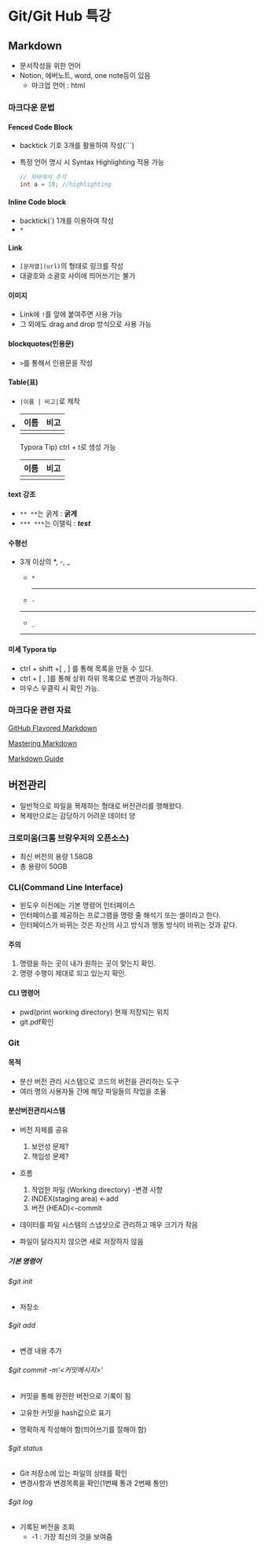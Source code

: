 # Git/Git Hub 특강

## Markdown

- 문서작성을 위한 언어
- Notion, 에버노트, word, one note등이 있음
  - 마크업 언어 : html

### 마크다운 문법

#### Fenced Code Block

- backtick 기호 3개를 활용하여 작성(```)

- 특정 언어 명시 시 Syntax Highlighting 적용 가능

  ```java
  // 자바에서 주석
  int a = 10; //highlighting
  ```

#### Inline Code block

- backtick(`) 1개를 이용하여 작성
- `*`

#### Link

- ```[문자열](url)```의 형태로 링크를 작성
- 대괄호와 소괄호 사이에 띄어쓰기는 불가

#### 이미지

- Link에 `!`를 앞에 붙여주면 사용 가능
- 그 외에도 drag and drop 방식으로 사용 가능

#### blockquotes(인용문)

- `>`를 통해서 인용문을 작성

#### Table(표)

- ```|이름 | 비고|```로 제작

- | 이름 | 비고 |
  | ---- | ---- |
  |      |      |

  Typora Tip) ctrl + t로 생성 가능

  | 이름 | 비고 |
  | ---- | ---- |
  |      |      |

#### text 강조

- ```** **```는 굵게 : **굵게**
- ```*** ***```는 이탤릭 : ***test***

#### 수평선

- 3개 이상의 *, -, _

  - `*`

    ***

  - ```-```

  ---

  - ```_```

  ___

#### 미세 Typora tip

- ctrl + shift +[ , ] 를 통해 목록을 만들 수 있다.
- ctrl + [ , ]를 통해 상위 하위 목록으로 변경이 가능하다.
- 마우스 우클릭 시 확인 가능.

### 마크다운 관련 자료

[GitHub Flavored Markdown](https://github.github.com/gfm/)

[Mastering Markdown](https://guides.github.com/features/mastering-markdown/)

[Markdown Guide](https://www.markdownguide.org/ )

## 버전관리

- 일반적으로 파일을 복제하는 형태로 버전관리를 행해왔다.
- 복제만으로는 감당하기 어려운 데이터 양

### 크로미움(크롬 브랑우저의 오픈소스)

- 최신 버전의 용량 1.58GB
- 총 용량이 50GB

### CLI(Command Line Interface)

- 윈도우 이전에는 기본 명령어 인터페이스
- 인터페이스를 제공하는 프로그램을 명령 줄 해석기 또는 셸이라고 한다.
- 인터페이스가 바뀌는 것은 자신의 사고 방식과 행동 방식이 바뀌는 것과 같다.

#### 주의

1. 명령을 하는 곳이 내가 원하는 곳이 맞는지 확인.
2. 명령 수행이 제대로 되고 있는지 확인.

#### CLI 명령어

- pwd(print working directory) 현재 저장되는 위치
- git.pdf확인

### Git

#### 목적

- 분산 버전 관리 시스템으로 코드의 버전을 관리하는 도구
- 여러 명의 사용자들 간에 해당 파일들의 작업을 조율

#### 분산버전관리시스템

- 버전 자체를 공유
  1. 보안성 문제?
  2. 책임성 문제?

- 흐름
  1. 작업한 파일 (Working directory)  -변경 사항
  2. INDEX(staging area) <-add
  3. 버전 (HEAD)<-commit
- 데이터를 파일 시스템의 스냅샷으로 관리하고 매우 크기가 작음
- 파일이 달라지지 않으면 새로 저장하지 않음

##### 기본 명령어 

###### $git init

- 저장소

###### $git add <file>

- 변경 내용 추가

###### $git commit -m'<커밋메시지>'

- 커밋을 통해 완전한 버전으로 기록이 됨
- 고유한 커밋을 hash값으로 표기

- 명확하게 작성해야 함(띄어쓰기를 잘해야 함)

###### $git status

- Git 저장소에 있는 파일의 상태를 확인
- 변경사항과 변경목록을 확인(1번째 통과 2번째 통만)

###### $git log

- 기록된 버전을 조회
  - -1 : 가장 최신의 것을 보여줌
